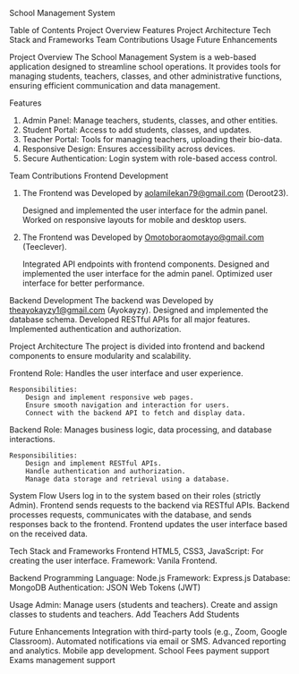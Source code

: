 School Management System

Table of Contents
    Project Overview
    Features
    Project Architecture
    Tech Stack and Frameworks
    Team Contributions
    Usage
    Future Enhancements
    

Project Overview
The School Management System is a web-based application designed to streamline school operations. It provides tools for managing students, teachers, classes, and other administrative functions, ensuring efficient communication and data management.

Features
1. Admin Panel: Manage teachers, students, classes, and other entities.
2. Student Portal: Access to add students, classes, and updates.
3. Teacher Portal: Tools for managing teachers, uploading their bio-data.
3. Responsive Design: Ensures accessibility across devices.
4. Secure Authentication: Login system with role-based access control.

Team Contributions
Frontend Development
1. The Frontend was Developed by aolamilekan79@gmail.com (Deroot23).

    Designed and implemented the user interface for the admin panel.
    Worked on responsive layouts for mobile and desktop users.

2. The Frontend was Developed by Omotoboraomotayo@gmail.com (Teeclever).

    Integrated API endpoints with frontend components.
    Designed and implemented the user interface for the admin panel.
    Optimized user interface for better performance.

Backend Development
    The backend was Developed by theayokayzy1@gmail.com (Ayokayzy).
    Designed and implemented the database schema.
    Developed RESTful APIs for all major features.
    Implemented authentication and authorization.

Project Architecture
The project is divided into frontend and backend components to ensure modularity and scalability.

Frontend
    Role: Handles the user interface and user experience.

    Responsibilities:
        Design and implement responsive web pages.
        Ensure smooth navigation and interaction for users.
        Connect with the backend API to fetch and display data.

Backend
    Role: Manages business logic, data processing, and database interactions.

    Responsibilities:
        Design and implement RESTful APIs.
        Handle authentication and authorization.
        Manage data storage and retrieval using a database.

System Flow
    Users log in to the system based on their roles (strictly Admin).
    Frontend sends requests to the backend via RESTful APIs.
    Backend processes requests, communicates with the database, and sends responses back to the frontend.
    Frontend updates the user interface based on the received data.

Tech Stack and Frameworks
Frontend
    HTML5, CSS3, JavaScript: For creating the user interface.
Framework: Vanila Frontend.

Backend
    Programming Language: Node.js
    Framework: Express.js
    Database: MongoDB 
    Authentication: JSON Web Tokens (JWT)

Usage
Admin:
    Manage users (students and teachers).
    Create and assign classes to students and teachers.
    Add Teachers
    Add Students


Future Enhancements
    Integration with third-party tools (e.g., Zoom, Google Classroom).
    Automated notifications via email or SMS.
    Advanced reporting and analytics.
    Mobile app development.
    School Fees payment support
    Exams management support